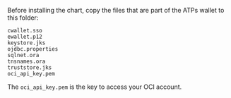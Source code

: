 Before installing the chart, copy the files that are part of the ATPs wallet to this folder:

```
cwallet.sso
ewallet.p12
keystore.jks
ojdbc.properties
sqlnet.ora
tnsnames.ora
truststore.jks
oci_api_key.pem
```

The `oci_api_key.pem` is the key to access your OCI account.